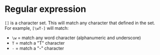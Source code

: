 # Regular expression

`[]` is a character set. This will match any character that defined in the set. For example, `[\wT-]` will match:

- `\w` = match any word character (alphanumeric and underscore)
- `T` = match a "T" character
- `-` = match a "-" character

